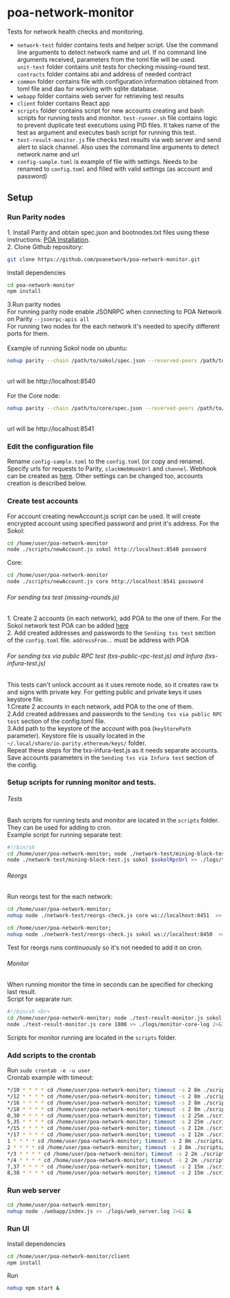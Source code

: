 # poa-network-monitor

Tests for network health checks and monitoring.
<br>
<ul>
<li><code>network-test</code> folder contains tests and helper script.
Use the command line arguments to detect network name and url.
If no command line arguments received, parameters from the toml file will be used. <br>
<code>unit-test</code> folder contains unit tests for checking missing-round test. <br>
<code>contracts</code> folder contains abi and address of needed contract
</li>
<li><code>common</code> folder contains file with configuration information obtained from toml file and dao
for working with sqlite database.
</li>
<li><code>webapp</code> folder contains web server for retrieving test results
</li>
<li><code>client</code> folder contains React app
</li>
<li><code>scripts</code> folder contains script for new accounts creating and bash scripts for running tests and monitor.
<code>test-runner.sh</code> file contains logic to prevent duplicate test executions using PID files.
 It takes name of the test as argument and executes bash script for running this test.
</li>
<li><code>test-result-monitor.js</code> file checks test results via web server and send alert to slack channel.
Also uses the command line arguments to detect network name and url</li>
<li><code>config-sample.toml</code> is example of file with settings. Needs to be renamed to <code>config.toml</code>
and filled with valid settings (as account and password)  </li>
</ul>
<h2>Setup</h2>

<h3>Run Parity nodes</h3>
1. Install Parity and obtain spec.json and bootnodes.txt files using these instructions: <a href="https://github.com/poanetwork/wiki/wiki/POA-Installation">POA Installation</a>.<br>
2. Clone Github repository:

```sh
git clone https://github.com/poanetwork/poa-network-monitor.git
```
Install dependencies <br>

```sh
cd poa-network-monitor
npm install
```
3.Run parity nodes <br>
For running parity node enable JSONRPC when connecting to POA Network on Parity <code>--jsonrpc-apis all</code><br>
For running two nodes for the each network it's needed to specify different ports for them. <br><br>
Example of running Sokol node on ubuntu:<br>

```sh
nohup parity --chain /path/to/sokol/spec.json --reserved-peers /path/to/sokol/bootnodes.txt --jsonrpc-apis all --port 30300 --jsonrpc-port 8540 --ws-port 8450 --ui-port 8180 --no-ipc > parity-sokol.log 2>&1 &
```

<br>url will be http://localhost:8540<br><br>
For the Core node:<br>

```sh
nohup parity --chain /path/to/core/spec.json --reserved-peers /path/to/core/bootnodes.txt --jsonrpc-apis all --port 30301 --jsonrpc-port 8541 --ws-port 8451 --ui-port 8181 --no-ipc > parity-core.log 2>&1 &
```

<br>url will be http://localhost:8541

<h3>Edit the configuration file</h3>
Rename <code>config-sample.toml</code> to the <code>config.toml</code> (or copy and rename).
Specify urls for requests to Parity, <code>slackWebHookUrl</code> and <code>channel</code>.
Webhook can be created as <a href="https://get.slack.help/hc/en-us/articles/115005265063-Incoming-WebHooks-for-Slack">here</a>.
Other settings can be changed too, accounts creation is described below.

<h3>Create test accounts</h3>
For account creating newAccount.js script can be used.
It will create encrypted account using specified password and print it's address.
For the Sokol:

```sh
cd /home/user/poa-network-monitor
node ./scripts/newAccount.js sokol http://localhost:8540 password
```
Core:
```sh
cd /home/user/poa-network-monitor
node ./scripts/newAccount.js core http://localhost:8541 password
```

<h6>For sending txs test (missing-rounds.js)</h6>
1. Create 2 accounts (in each network), add POA to the one of them. For the Sokol network test POA can be added <a href="https://faucet-sokol.herokuapp.com/">here</a> <br>
2. Add created addresses and passwords to the <code>Sending txs test</code> section of the <code>config.toml</code> file. <code>addressFrom..</code> must be address with POA

<h6>For sending txs via public RPC test (txs-public-rpc-test.js) and Infura (txs-infura-test.js)</h6>
 This tests can't unlock account as it uses remote node, so it creates raw tx and signs with private key. For getting public and private keys it uses keystore file. <br>
1.Create 2 accounts in each network, add POA to the one of them. <br>
2.Add created addresses and passwords to the <code>Sending txs via public RPC test</code> section of the config.toml file. <br>
3.Add path to the keystore of the account with poa (<code>keyStorePath</code> parameter).
 Keystore file is usually located in the <code>~/.local/share/io.parity.ethereum/keys/</code> folder.
<br>
Repeat these steps for the txs-infura-test.js as it needs separate accounts. Save accounts parameters in the <code>Sending txs via Infura test</code>
section of the config.

<h3>Setup scripts for running monitor and tests. </h3>
<h6>Tests</h6>
Bash scripts for running tests and monitor are located in the <code>scripts</code> folder. They can be used for adding to cron. <br>
Example script for running separate test: <br>

```sh
#!/bin/sh
cd /home/user/poa-network-monitor; node ./network-test/mining-block-test.js core $coreRpcUrl >> ./logs/txs-core-log 2>&1;
node ./network-test/mining-block-test.js sokol $sokolRpcUrl >> ./logs/txs-sokol-log 2>&1;
```

<h6>Reorgs</h6>
Run reorgs test for the each network:

```sh
cd /home/user/poa-network-monitor;
nohup node ./network-test/reorgs-check.js core ws://localhost:8451  >> ./logs/reorgs_core.log 2>&1 &
```

```sh
cd /home/user/poa-network-monitor;
nohup node ./network-test/reorgs-check.js sokol ws://localhost:8450  >> ./logs/reorgs_sokol.log 2>&1 &
```
Test for reorgs runs continuously so it's not needed to add it on cron.

<h6>Monitor</h6>
When running monitor the time in seconds can be specified for checking last result. <br>
Script for separate run:

```sh
#!/bin/sh <br>
cd /home/user/poa-network-monitor; node ./test-result-monitor.js sokol 1800 >> ./logs/monitor-sokol-log 2>&1;
node ./test-result-monitor.js core 1800 >> ./logs/monitor-core-log 2>&1
```
Scripts for monitor running are located in the <code>scripts</code> folder.

<h3>Add scripts to the crontab </h3>
Run <code>sudo crontab -e -u user</code> <br>
Crontab example with timeout:

```sh
*/10 * * * * cd /home/user/poa-network-monitor; timeout -s 2 8m ./scripts/test-runner.sh missing-rounds-sokol
*/12 * * * * cd /home/user/poa-network-monitor; timeout -s 2 8m ./scripts/test-runner.sh missing-rounds-core
*/16 * * * * cd /home/user/poa-network-monitor; timeout -s 2 8m ./scripts/test-runner.sh mining-reward-sokol
*/18 * * * * cd /home/user/poa-network-monitor; timeout -s 2 8m ./scripts/test-runner.sh mining-reward-core
0,30 * * * * cd /home/user/poa-network-monitor; timeout -s 2 25m ./scripts/test-runner.sh txs-sokol
5,35 * * * * cd /home/user/poa-network-monitor; timeout -s 2 25m ./scripts/test-runner.sh txs-core
*/15 * * * * cd /home/user/poa-network-monitor; timeout -s 2 12m ./scripts/test-runner.sh txs-public-rpc-sokol
*/17 * * * * cd /home/user/poa-network-monitor; timeout -s 2 12m ./scripts/test-runner.sh txs-public-rpc-core
1 * * * * cd /home/user/poa-network-monitor; timeout -s 2 8m ./scripts/test-runner.sh reward-transfer-sokol
2 * * * * cd /home/user/poa-network-monitor; timeout -s 2 8m ./scripts/test-runner.sh reward-transfer-core
*/3 * * * * cd /home/user/poa-network-monitor; timeout -s 2 2m ./scripts/test-runner.sh reward-by-block-core
*/4 * * * * cd /home/user/poa-network-monitor; timeout -s 2 2m ./scripts/test-runner.sh reward-by-block-sokol
7,37 * * * * cd /home/user/poa-network-monitor; timeout -s 2 15m ./scripts/test-runner.sh monitor-sokol
8,38 * * * * cd /home/user/poa-network-monitor; timeout -s 2 15m ./scripts/test-runner.sh monitor-core

```

<h3>Run web server </h3>

```sh
cd /home/user/poa-network-monitor;
nohup node ./webapp/index.js >> ./logs/web_server.log 2>&1 &
```

<h3>Run UI </h3>

Install dependencies <br>

```sh
cd /home/user/poa-network-monitor/client
npm install
```

Run

```sh
nohup npm start &
```
